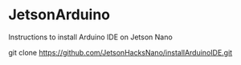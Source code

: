 # JetsonArduino

Instructions to install Arduino IDE on Jetson Nano

git clone https://github.com/JetsonHacksNano/installArduinoIDE.git


